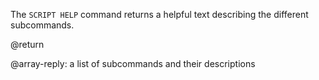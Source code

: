 The `SCRIPT HELP` command returns a helpful text describing the different subcommands.

@return

@array-reply: a list of subcommands and their descriptions

